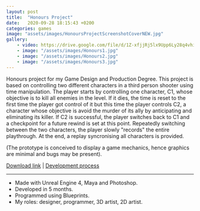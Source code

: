 ```yaml
---
layout: post
title:  "Honours Project"
date:   2020-09-28 18:15:43 +0200
categories: games
image: "assets/images/HonoursProjectScreenshotCoverNEW.jpg"
gallery: 
    - video: https://drive.google.com/file/d/1Z-xfjjRj5lx9Upp6Ly28q4vhiN4e0RZR/preview
    - image: "/assets/images/Honours1.jpg"
    - image: "/assets/images/Honours2.jpg"
    - image: "/assets/images/Honours3.jpg"
---
```


Honours project for my Game Design and Production Degree. This project is based on controlling two different characters in a third person shooter using time manipulation. The player starts by controlling one character, C1, whose objective is to kill all enemies in the level. If it dies, the time is reset to the first time the player got control of it but this time the player controls C2, a character whose objective is avoid the murder of its ally by anticipating and eliminating its killer. If C2 is successful, the player switches back to C1 and a checkpoint for a future rewind is set at this point. Repeatedly switching between the two characters, the player slowly "records" the entire playthrough. At the end, a replay syncronising all characters is provided.

(The prototype is conceived to display a game mechanics, hence graphics are minimal and bugs may be present).

[Download link](https://drive.google.com/file/d/1jh6_g-Kc1w2yPPAOp_xSnjBlDkpcQrhs/view?usp=sharing) | 
[Development process](https://drive.google.com/open?id=1S0TPMUV3GOqJ-ycuRf-hgZWrctQDJ4h_)

----

- Made with Unreal Engine 4, Maya and Photoshop.
- Developed in 5 months.
- Programmed using Blueprints.
- My roles: designer, programmer, 3D artist, 2D artist.
